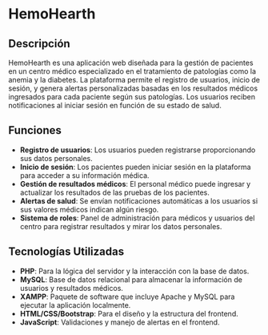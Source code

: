 # HemoHearth

## Descripción

HemoHearth es una aplicación web diseñada para la gestión de pacientes en un centro médico especializado en el tratamiento de patologías como la anemia y la diabetes. La plataforma permite el registro de usuarios, inicio de sesión, y genera alertas personalizadas basadas en los resultados médicos ingresados para cada paciente según sus patologías. Los usuarios reciben notificaciones al iniciar sesión en función de su estado de salud.

## Funciones

- **Registro de usuarios**: Los usuarios pueden registrarse proporcionando sus datos personales.
- **Inicio de sesión**: Los pacientes pueden iniciar sesión en la plataforma para acceder a su información médica.
- **Gestión de resultados médicos**: El personal médico puede ingresar y actualizar los resultados de las pruebas de los pacientes.
- **Alertas de salud**: Se envían notificaciones automáticas a los usuarios si sus valores médicos indican algún riesgo.
- **Sistema de roles**: Panel de administración para médicos y usuarios del centro para registrar resultados y mirar los datos personales.

## Tecnologías Utilizadas

- **PHP**: Para la lógica del servidor y la interacción con la base de datos.
- **MySQL**: Base de datos relacional para almacenar la información de usuarios y resultados médicos.
- **XAMPP**: Paquete de software que incluye Apache y MySQL para ejecutar la aplicación localmente.
- **HTML/CSS/Bootstrap**: Para el diseño y la estructura del frontend.
- **JavaScript**: Validaciones y manejo de alertas en el frontend.
